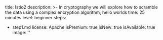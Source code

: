 title: Istio2
description: >-
  In cryptography we will explore how to scramble the data using a complex
  encryption algorithm, hello worlds
time: 25 minutes
level: beginner
steps:
  - step1.md
license: Apache
isPremium: true
isNew: true
isAvailable: true
image: ''
